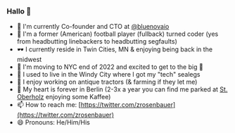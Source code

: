 ### Hallo 👋

- 🤖 I'm currently Co-founder and CTO at [@bluenovaio](https://github.com/bluenovaio) 
- 🏈 I'm a former (American) football player (fullback) turned coder (yes from headbutting linebackers to headbutting segfaults)
- 🕶️ I currently reside in Twin Cities, MN & enjoying being back in the midwest
- 🗽 I'm moving to NYC end of 2022 and excited to get to the big 🍎
- 🧦 I used to live in the Windy City where I got my "tech" sealegs
- 🚜 I enjoy working on antique tractors (& farming if they let me)
- 🐻 My heart is forever in Berlin (2-3x a year you can find me parked at [St. Oberholz](https://sanktoberholz.de/) enjoying some Kaffee)
- 📫 How to reach me: [https://twitter.com/zrosenbauer](https://twitter.com/zrosenbauer)
- 😄 Pronouns: He/Him/His

<!--
**zrosenbauer/zrosenbauer** is a ✨ _special_ ✨ repository because its `README.md` (this file) appears on your GitHub profile.

Here are some ideas to get you started:

- 🔭 I’m currently working on ...
- 🌱 I’m currently learning ...
- 👯 I’m looking to collaborate on ...
- 🤔 I’m looking for help with ...
- 💬 Ask me about ...
- 📫 How to reach me: ...
- 😄 Pronouns: ...
- ⚡ Fun fact: ...
-->
